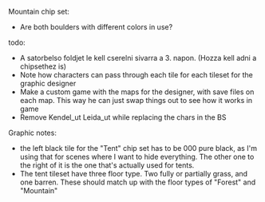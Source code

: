 Mountain chip set:
- Are both boulders with different colors in use?

todo:
- A satorbelso foldjet le kell cserelni sivarra a 3. napon. (Hozza kell adni a chipsethez is)
- Note how characters can pass through each tile for each tileset for the graphic designer
- Make a custom game with the maps for the designer, with save files on each map. This way he can just swap things out to see how it works in game
- Remove Kendel_ut Leida_ut while replacing the chars in the BS 

Graphic notes:
- the left black tile for the "Tent" chip set has to be 000 pure black, as I'm using that for scenes where I want to hide everything. The other one to the right of it is the one that's actually used for tents.
- The tent tileset have three floor type. Two fully or partially grass, and one barren. These should match up with the floor types of "Forest" and "Mountain"
